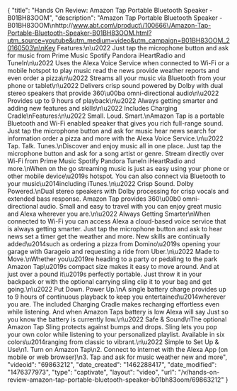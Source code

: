 {
    "title": "Hands On Review: Amazon Tap Portable Bluetooth Speaker - B01BH83OOM",
    "description": "Amazon Tap Portable Bluetooth Speaker - B01BH83OOM\nhttp:\/\/www.abt.com\/product\/100666\/Amazon-Tap-Portable-Bluetooth-Speaker-B01BH83OOM.html?utm_source=youtube&utm_medium=video&utm_campaign=B01BH83OOM_20160503\n\nKey Features:\n\u2022 Just tap the microphone button and ask for music from Prime Music Spotify Pandora iHeartRadio and TuneIn\n\u2022 Uses the Alexa Voice Service when connected to Wi-Fi or a mobile hotspot to play music read the news provide weather reports and even order a pizza\n\u2022 Streams all your music via Bluetooth from your phone or tablet\n\u2022 Delivers crisp sound powered by Dolby with dual stereo speakers that provide 360\u00ba omni-directional audio\n\u2022 Provides up to 9 hours of playback\n\u2022 Always getting smarter and adding new features and skills\n\u2022 Includes Charging Cradle\nFeatures:\n\u2022 Small. Loud. Smart.\nAmazon Tap is a portable Bluetooth and Wi-Fi enabled speaker that gives you rich full-range sound. Just tap the microphone button and ask for music hear news search for information order a pizza and more with the Alexa Voice Service.\n\u2022 Tap. Talk. Tunes.\nDiscover and enjoy music all in one place. Just tap the microphone button and ask for a song artist or genre. Stream directly over Wi-Fi from Prime Music Spotify Pandora TuneIn iHeartRadio and more.\nWhen on the go streaming music is just as easy using your phone or other mobile device\u2019s hotspot. You can also connect via Bluetooth to your music\u2014including iTunes.\n\u2022 Crisp Sound. Dolby Powered.\nDual stereo speakers with Dolby processing for crisp vocals and extended bass response. Amazon Tap provides 360\u00b0 omni-directional audio. Small and easy to travel with you can enjoy great music and Alexa wherever you are.\n\u2022 Always Getting Smarter\nWhen connected to Wi-Fi you can access Alexa a cloud-based voice service that is always getting smarter. Just tap the microphone button and ask to hear news set a timer get the weather and more. New skills are continually added\u2014such as ordering a pizza from Domino\u2019s opening your garage with Garageio and requesting a ride from Uber.\n\u2022 Made to Move.\nWhether you\u2019re heading to a party or pedaling to the park Amazon Tap\u2019s compact size makes it easy to move around. And at just over a pound it\u2019s perfectly portable. Just throw it in your backpack or with the optional carrying sling clip it to your bag and get going.\n\u2022 Put Down. Power Up.\nA single battery charge provides up to 9 hours of continuous playback to keep you entertained\u2014wherever you are. The included Charging Cradle makes recharging effortless even while listening. And when Amazon Taps battery is low Alexa will say Just so you know the battery is currently low.\n\u2022 Safe & Sound\nThe optional Amazon Tap Sling protects against bumps and drops. Sling lets you pop your own color while listening to your personalized playlist. Available in six colors\u2014ranging from classic to vibrant.\n\u2022 Simple to Set Up & Use\n1. Turn on Amazon Tap\n2. Connect to internet with the Alexa App (on mobile or web browser)\n3. Tap and ask for music weather new and more",
    "videoid": "69863212",
    "date_created": "1462288417",
    "date_modified": "1476377973",
    "type": "captivate",
    "layout": "video",
    "url": "\/v\/hands-on-review-amazon-tap-portable-bluetooth-speaker-b01bh83oom\/69863212"
}